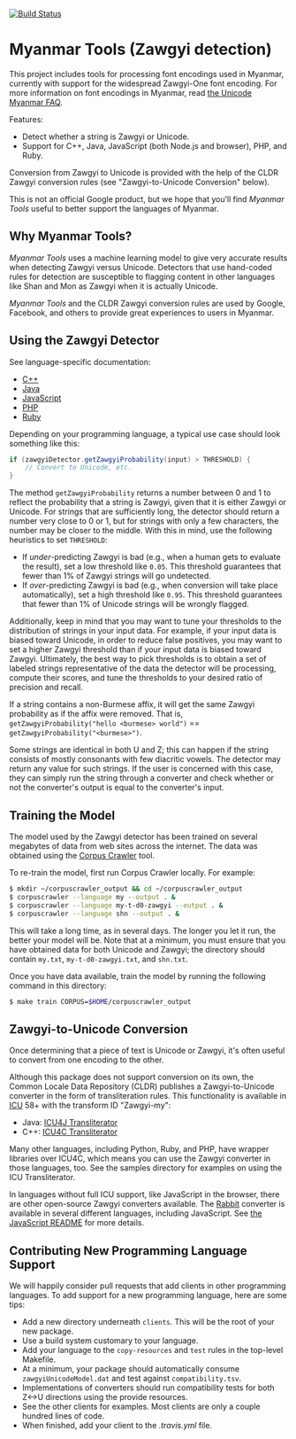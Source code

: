 [![Build Status](https://travis-ci.org/googlei18n/myanmar-tools.svg?branch=master)](https://travis-ci.org/googlei18n/myanmar-tools)

# Myanmar Tools (Zawgyi detection)

This project includes tools for processing font encodings used in Myanmar, currently with support for the widespread Zawgyi-One font encoding.  For more information on font encodings in Myanmar, read [the Unicode Myanmar FAQ](http://www.unicode.org/faq/myanmar.html).

Features:

- Detect whether a string is Zawgyi or Unicode.
- Support for C++, Java, JavaScript (both Node.js and browser), PHP, and Ruby.

Conversion from Zawgyi to Unicode is provided with the help of the CLDR Zawgyi conversion rules (see "Zawgyi-to-Unicode Conversion" below).

This is not an official Google product, but we hope that you’ll find *Myanmar Tools* useful to better support the languages of Myanmar.

## Why Myanmar Tools?

*Myanmar Tools* uses a machine learning model to give very accurate results when detecting Zawgyi versus Unicode.  Detectors that use hand-coded rules for detection are susceptible to flagging content in other languages like Shan and Mon as Zawgyi when it is actually Unicode.

*Myanmar Tools* and the CLDR Zawgyi conversion rules are used by Google, Facebook, and others to provide great experiences to users in Myanmar.

## Using the Zawgyi Detector

See language-specific documentation:

- [C++](clients/cpp/README.md)
- [Java](clients/java/README.md)
- [JavaScript](clients/js/README.md)
- [PHP](clients/php/README.md)
- [Ruby](clients/ruby/README.md)

Depending on your programming language, a typical use case should look something like this:

```java
if (zawgyiDetector.getZawgyiProbability(input) > THRESHOLD) {
    // Convert to Unicode, etc.
}
```

The method `getZawgyiProbability` returns a number between 0 and 1 to reflect the probability that a string is Zawgyi, given that it is either Zawgyi or Unicode.  For strings that are sufficiently long, the detector should return a number very close to 0 or 1, but for strings with only a few characters, the number may be closer to the middle.  With this in mind, use the following heuristics to set <code>THRESHOLD</code>:

- If *under*-predicting Zawgyi is bad (e.g., when a human gets to evaluate the result), set a low threshold like <code>0.05</code>. This threshold guarantees that fewer than 1% of Zawgyi strings will go undetected.
- If *over*-predicting Zawgyi is bad (e.g., when conversion will take place automatically), set a high threshold like <code>0.95</code>. This threshold guarantees that fewer than 1% of Unicode strings will be wrongly flagged.

Additionally, keep in mind that you may want to tune your thresholds to the distribution of strings in your input data. For example, if your input data is biased toward Unicode, in order to reduce false positives, you may want to set a higher Zawgyi threshold than if your input data is biased toward Zawgyi. Ultimately, the best way to pick thresholds is to obtain a set of labeled strings representative of the data the detector will be processing, compute their scores, and tune the thresholds to your desired ratio of precision and recall.

If a string contains a non-Burmese affix, it will get the same Zawgyi probability as if the
affix were removed.  That is, `getZawgyiProbability("hello <burmese> world")` ==
`getZawgyiProbability("<burmese>")`.

Some strings are identical in both U and Z; this can happen if the string consists of mostly consonants with few diacritic vowels. The detector may return any value for such strings. If the user is concerned with this case, they can simply run the string through a converter and check whether or not the converter's output is equal to the converter's input.


## Training the Model

The model used by the Zawgyi detector has been trained on several megabytes of data from web sites across the internet.  The data was obtained using the [Corpus Crawler](https://github.com/googlei18n/corpuscrawler/) tool.

To re-train the model, first run Corpus Crawler locally.  For example:

```bash
$ mkdir ~/corpuscrawler_output && cd ~/corpuscrawler_output
$ corpuscrawler --language my --output . &
$ corpuscrawler --language my-t-d0-zawgyi --output . &
$ corpuscrawler --language shn --output . &
```

This will take a long time, as in several days.  The longer you let it run, the better your model will be.  Note that at a minimum, you must ensure that you have obtained data for both Unicode and Zawgyi; the directory should contain `my.txt`, `my-t-d0-zawgyi.txt`, and `shn.txt`.

Once you have data available, train the model by running the following command in this directory:

```bash
$ make train CORPUS=$HOME/corpuscrawler_output
```

## Zawgyi-to-Unicode Conversion

Once determining that a piece of text is Unicode or Zawgyi, it's often useful to convert from one encoding to the other.

Although this package does not support conversion on its own, the Common Locale Data Repository (CLDR) publishes a Zawgyi-to-Unicode converter in the form of transliteration rules.  This functionality is available in [ICU](http://site.icu-project.org/) 58+ with the transform ID "Zawgyi-my":

- Java: [ICU4J Transliterator](http://icu-project.org/apiref/icu4j/com/ibm/icu/text/Transliterator.html)
- C++: [ICU4C Transliterator](http://icu-project.org/apiref/icu4c/classicu_1_1Transliterator.html)

Many other languages, including Python, Ruby, and PHP, have wrapper libraries over ICU4C, which means you can use the Zawgyi converter in those languages, too.  See the samples directory for examples on using the ICU Transliterator.

In languages without full ICU support, like JavaScript in the browser, there are other open-source Zawgyi converters available.  The [Rabbit](https://github.com/Rabbit-Converter/Rabbit) converter is available in several different languages, including JavaScript.  See [the JavaScript README](clients/js/README.md) for more details.

## Contributing New Programming Language Support

We will happily consider pull requests that add clients in other programming languages.  To add support for a new programming language, here are some tips:

- Add a new directory underneath `clients`.  This will be the root of your new package.
- Use a build system customary to your language.
- Add your language to the `copy-resources` and `test` rules in the top-level Makefile.
- At a minimum, your package should automatically consume `zawgyiUnicodeModel.dat` and test against `compatibility.tsv`.
- Implementations of converters should run compatibility tests for both Z<->U directions using the provide resources.
- See the other clients for examples.  Most clients are only a couple hundred lines of code.
- When finished, add your client to the *.travis.yml* file.
